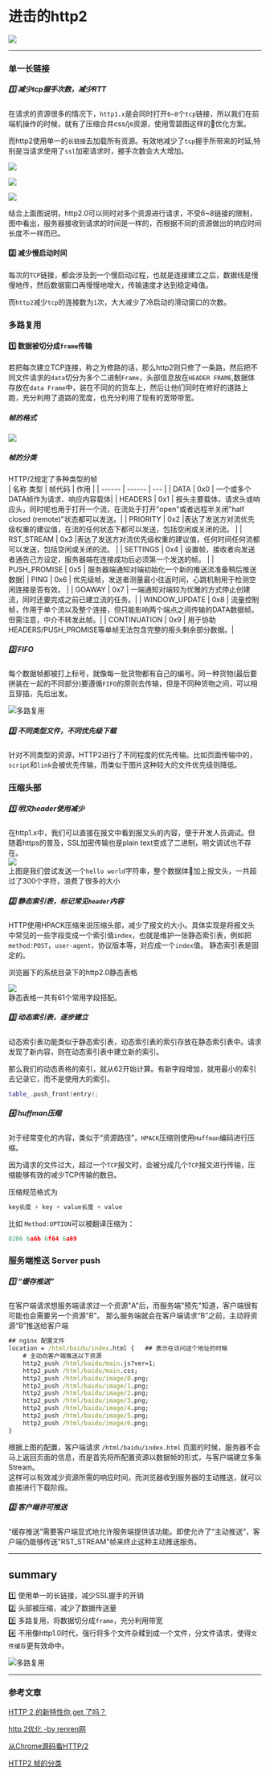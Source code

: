 # 进击的http2
![](/blog_assets/http2_cover.png)
___
### 单一长链接
##### 1️⃣ 减少tcp握手次数，减少RTT
在请求的资源很多的情况下，`http1.x`是会同时打开`6~8`个`tcp`链接，所以我们在前端机操作的时候，就有了压缩合并css/js资源，使用雪碧图这样的优化方案。   

而http2使用单一的`长链接`去加载所有资源。有效地减少了`tcp`握手所带来的时延,特别是当请求使用了`ssl`加密请求时，握手次数会大大增加。 
  

![](/blog_assets/http2_multiplex_1.png)

![](/blog_assets/http2_multiplex_2.png)

![](/blog_assets/timeline_detail.png)     

结合上面图说明，http2.0可以同时对多个资源进行请求，不受6~8链接的限制，图中看出，服务器接收到请求的时间是一样的，而根据不同的资源做出的响应时间长度不一样而已。 

#### 2️⃣ 减少慢启动时间
每次的`TCP`链接，都会涉及到一个慢启动过程，也就是连接建立之后，数据线是慢慢地传，然后数据窗口再慢慢地增大，传输速度才达到稳定峰值。

而`http2`减少`tcp`的连接数为`1`次，大大减少了冷启动的滑动窗口的次数。

### 多路复用     
#### 1️⃣ 数据被切分成`frame`传输   
若把每次建立TCP连接，称之为修路的话，那么http2则只修了一条路，然后把不同文件请求的`data`切分为多个二进制`Frame`，头部信息放在`HEADER FRAME`,数据体存放在`data Frame`中，装在不同的的货车上，然后让他们同时在修好的道路上跑，充分利用了道路的宽度，也充分利用了现有的宽带带宽。  

##### 帧的格式  
![](/blog_assets/http2_frame.png)   

##### 帧的分类
HTTP/2规定了多种类型的帧    
| 名称 类型 | 帧代码 | 作用 |
| ------ | ------ | ---  |
| DATA | 0x0 | 一个或多个DATA帧作为请求、响应内容载体|
| HEADERS | 0x1 | 报头主要载体，请求头或响应头，同时呢也用于打开一个流，在流处于打开"open"或者远程半关闭"half closed (remote)"状态都可以发送。|
| PRIORITY | 	0x2 |表达了发送方对流优先级权重的建议值，在流的任何状态下都可以发送，包括空闲或关闭的流。 |
| RST_STREAM | 0x3	 |表达了发送方对流优先级权重的建议值，任何时间任何流都可以发送，包括空闲或关闭的流。 |
| SETTINGS | 0x4	 | 设置帧，接收者向发送者通告己方设定，服务器端在连接成功后必须第一个发送的帧。 |
| PUSH_PROMISE | 0x5	 | 服务器端通知对端初始化一个新的推送流准备稍后推送数据|
| PING | 0x6	 | 优先级帧，发送者测量最小往返时间，心跳机制用于检测空闲连接是否有效。 |
| GOAWAY | 0x7	 | 一端通知对端较为优雅的方式停止创建流，同时还要完成之前已建立流的任务。|
| WINDOW_UPDATE | 0x8	 | 流量控制帧，作用于单个流以及整个连接，但只能影响两个端点之间传输的DATA数据帧。但需注意，中介不转发此帧。|
| CONTINUATION | 0x9	 | 用于协助HEADERS/PUSH_PROMISE等单帧无法包含完整的报头剩余部分数据。|
 	
 	
 	
 	
 	
 	
 	
 	
 	


##### 2️⃣ FIFO
每个数据帧都被打上标号，就像每一批货物都有自己的编号。同一种货物(最后要拼装在一起的不同部分)要遵循`FIFO`的原则去传输，但是不同种货物之间，可以相互穿插，先后出发。  

![多路复用](/blog_assets/HTTP2_data_frame.png)   
  

##### 3️⃣ 不同类型文件，不同优先级下载 
针对不同类型的资源，HTTP2进行了不同程度的优先传输。比如页面传输中的，`script`和`link`会被优先传输，而类似于图片这种较大的文件优先级则降低。


### 压缩头部
##### 1️⃣ 明文header使用减少
在http1.x中，我们可以直接在报文中看到报文头的内容，便于开发人员调试。但随着https的普及，SSL加密传输也是plain text变成了二进制，明文调试也不存在。   
![](/blog_assets/http2.0_helloworld.png)  
上图是我们尝试发送一个`hello world`字符串，整个数据体加上报文头，一共超过了300个字符，浪费了很多的大小  



##### 2️⃣ 静态索引表，标记常见`header`内容
HTTP使用HPACK压缩来说压缩头部，减少了报文的大小。具体实现是将报文头中常见的一些字段变成一个索引值`index`，也就是维护一张静态索引表，例如把`method:POST`，`user-agent`，协议版本等，对应成一个`index`值。
静态索引表是固定的。    

浏览器下的系统目录下的http2.0静态表格

![](/blog_assets/http2_STATIC_TABLE.png)  
静态表格一共有61个常用字段搭配。



##### 3️⃣ 动态索引表，逐步建立
动态索引表功能类似于静态索引表，动态索引表的索引存放在静态索引表中。请求发现了新内容，则在动态索引表中建立新的索引。  

那么我们的动态表格的索引，就从62开始计算。有新字段增加，就用最小的索引去记录它，而不是使用大的索引。   

```cpp
table_.push_front(entry);
```

##### 4️⃣ huffman压缩
对于经常变化的内容，类似于“资源路径”，`HPACK`压缩则使用`Huffman`编码进行压缩。  

因为请求的文件过大，超过一个`TCP`报文时，会被分成几个`TCP`报文进行传输，压缩能够有效的减少TCP传输的数目。

压缩规范格式为
```cpp
key长度 + key + value长度 + value
```

比如 `Method:OPTION`可以被翻译压缩为：
```cpp
0206 6a6b 6f64 6a69
```



### 服务端推送 Server push
##### 1️⃣ “缓存推送”
在客户端请求想服务端请求过一个资源"A"后，而服务端"预先"知道，客户端很有可能也会需要另一个资源"B"。
那么服务端就会在客户端请求“B”之前，主动将资源“B”推送给客户端    
```bat
## nginx 配置文件
location = /html/baidu/index.html {   ## 表示在访问这个地址的时候
    # 主动向客户端推送以下资源   
    http2_push /html/baidu/main.js?ver=1;
    http2_push /html/baidu/main.css;
    http2_push /html/baidu/image/0.png;  
    http2_push /html/baidu/image/1.png;  
    http2_push /html/baidu/image/2.png;
    http2_push /html/baidu/image/3.png;
    http2_push /html/baidu/image/4.png;
    http2_push /html/baidu/image/5.png;
    http2_push /html/baidu/image/6.png;
}
```    
根据上图的配置，客户端请求 `/html/baidu/index.html`  页面的时候，服务器不会马上返回页面的信息，而是首先将所配置资源以数据帧的形式，与客户端建立多条Stream。  
这样可以有效减少资源所需的响应时间，而浏览器收到服务器的主动推送，就可以直接进行下载阶段。

##### 2️⃣ 客户端许可推送
“缓存推送”需要客户端显式地允许服务端提供该功能。即使允许了“主动推送”，客户端仍能够传送"RST_STREAM"帧来终止这种主动推送服务。
___
## summary
1️⃣ 使用单一的长链接，减少SSL握手的开销    
2️⃣ 头部被压缩，减少了数据传送量    
3️⃣ 多路复用，将数据切分成`frame`，充分利用带宽    
4️⃣ 不用像http1.0时代，强行将多个文件杂糅到成一个文件，分文件请求，使得`文件缓存`更有效命中。       

![多路复用](/blog_assets/http2_youdian.jpg)
___
### 参考文章
[HTTP 2 的新特性你 get 了吗？](https://zhuanlan.zhihu.com/p/26433450)   

[http 2优化 -by renren网](https://juejin.im/post/5aad47b1f265da23884cd5cb)   

[从Chrome源码看HTTP/2](https://juejin.im/post/5aad47b1f265da23884cd5cb)  

[HTTP2 帧的分类](https://blog.csdn.net/makenothing/article/details/53241399)